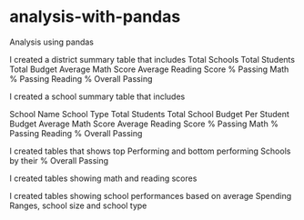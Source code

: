 # analysis-with-pandas
Analysis using pandas

I created a district summary table that includes
Total Schools
Total Students
Total Budget
Average Math Score
Average Reading Score
% Passing Math 
% Passing Reading 
% Overall Passing 



I created a school summary table that includes

School Name
School Type
Total Students
Total School Budget
Per Student Budget
Average Math Score
Average Reading Score
% Passing Math 
% Passing Reading 
% Overall Passing 

I created tables that shows top Performing and bottom performing Schools by their % Overall Passing 

I created tables showing math and reading scores 

I created tables showing school performances based on average Spending Ranges, school size and school type 

